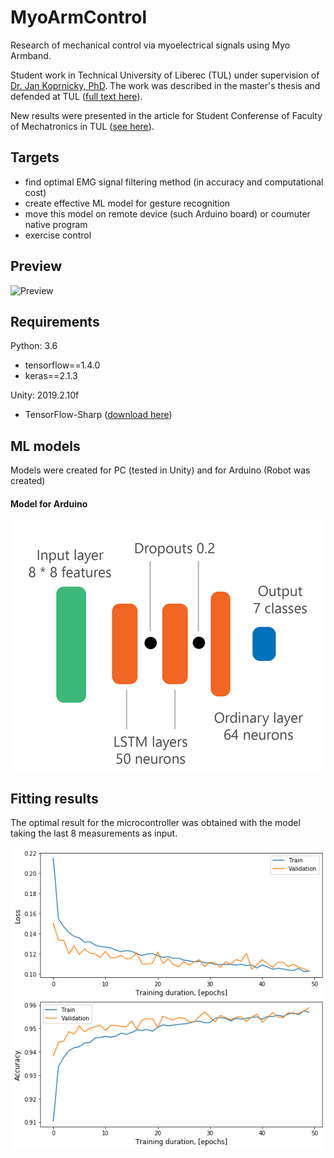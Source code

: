 # MyoArmControl
Research of mechanical control via myoelectrical signals using Myo Armband. 

Student work in Technical University of Liberec (TUL) under supervision of [Dr. Jan Koprnicky, PhD](https://www.fm.tul.cz/personal/jan.koprnicky).
The work was described in the master's thesis and defended at TUL ([full text here](Papers/thesis.pdf)).

New results were presented in the article for Student Conferense of Faculty of Mechatronics in TUL ([see here](Papers/skfm.pdf)).

## Targets

- find optimal EMG signal filtering method (in accuracy and computational cost)
- create effective ML model for gesture recognition
- move this model on remote device (such Arduino board) or  coumuter native program
- exercise control

## Preview

![Preview](Images/gif.gif)<!-- .element height="50%" width="50%" -->

## Requirements 
Python: 3.6
- tensorflow==1.4.0
- keras==2.1.3

Unity: 2019.2.10f
- TensorFlow-Sharp ([download here](https://s3.amazonaws.com/unity-ml-agents/0.5/TFSharpPlugin.unitypackage))

## ML models

Models were created for PC (tested in Unity) and for Arduino (Robot was created)

#### Model for Arduino

![Model for Arduino](Images/schemeheavymodern.png)<!-- .element height="50%" width="50%" -->

## Fitting results

The optimal result for the microcontroller was obtained with the model taking the last 8 measurements as input.

![Model for Arduino](Images/7gesturesLSTMNew.png)

